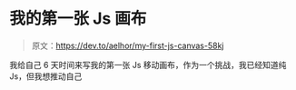 # 我的第一张 Js 画布

> 原文：<https://dev.to/aelhor/my-first-js-canvas-58kj>

我给自己 6 天时间来写我的第一张 Js 移动画布，作为一个挑战，我已经知道纯 Js，但我想推动自己